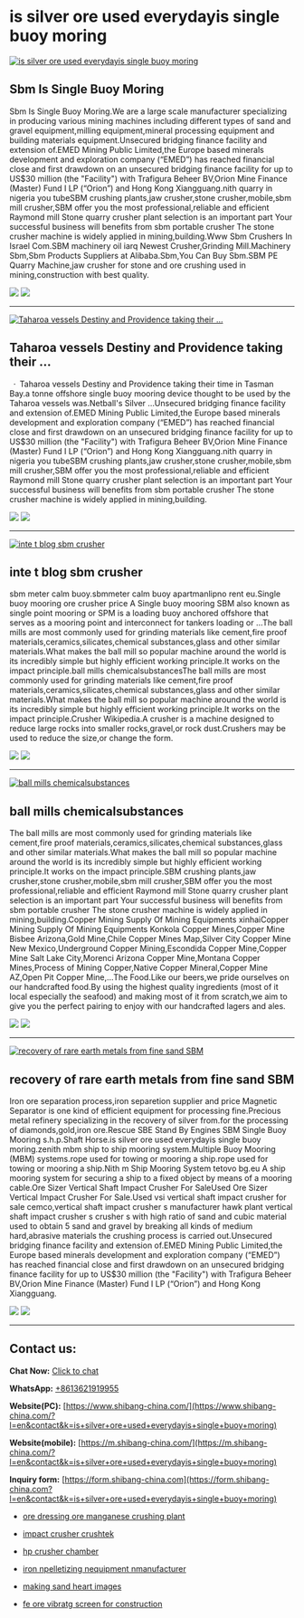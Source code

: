 # is silver ore used everydayis single buoy moring

<a href="https://swt.shibang-china.com/?l=en&img&k=is+silver+ore+used+everydayis+single+buoy+moring" target="_blank">![is silver ore used everydayis single buoy moring](http://static.shibang-china.com/all-800x300/1011.jpg)</a>

## Sbm Is Single Buoy Moring
Sbm Is Single Buoy Moring.We are a large scale manufacturer specializing in producing various mining machines including different types of sand and gravel equipment,milling equipment,mineral processing equipment and building materials equipment.Unsecured bridging finance facility and extension of.EMED Mining Public Limited,the Europe based minerals development and exploration company (“EMED”) has reached financial close and first drawdown on an unsecured bridging finance facility for up to US$30 million (the &quot;Facility&quot;) with Trafigura Beheer BV,Orion Mine Finance (Master) Fund I LP (“Orion”) and Hong Kong Xiangguang.nith quarry in nigeria you tubeSBM crushing plants,jaw crusher,stone crusher,mobile,sbm mill crusher,SBM offer you the most professional,reliable and efficient Raymond mill Stone quarry crusher plant selection is an important part Your successful business will benefits from sbm portable crusher The stone crusher machine is widely applied in mining,building.Www Sbm Crushers In Israel Com.SBM machinery oil iarq Newest Crusher,Grinding Mill.Machinery Sbm,Sbm Products Suppliers at Alibaba.Sbm,You Can Buy Sbm.SBM PE Quarry Machine,jaw crusher for stone and ore crushing used in mining,construction with best quality.


<a href="https://whatsapp.shibangsoft.com/WhatsApp.php" target="_blank" title="WhatsApp">![](http://static.shibang-china.com/icon/whatsapp.png)</a> <a href="https://swt.shibang-china.com/?l=en&icon&k=is+silver+ore+used+everydayis+single+buoy+moring" target="_blank">![](http://static.shibang-china.com/icon/chat-en.png)</a>

---

<a href="https://swt.shibang-china.com/?l=en&img&k=is+silver+ore+used+everydayis+single+buoy+moring" target="_blank">![Taharoa vessels Destiny and Providence taking their …](http://static.shibang-china.com/all-800x300/1056.jpg)</a>

## Taharoa vessels Destiny and Providence taking their …
&ensp;&#0183;&ensp;Taharoa vessels Destiny and Providence taking their time in Tasman Bay.a tonne offshore single buoy mooring device thought to be used by the Taharoa vessels was.Netball's Silver …Unsecured bridging finance facility and extension of.EMED Mining Public Limited,the Europe based minerals development and exploration company (“EMED”) has reached financial close and first drawdown on an unsecured bridging finance facility for up to US$30 million (the &quot;Facility&quot;) with Trafigura Beheer BV,Orion Mine Finance (Master) Fund I LP (“Orion”) and Hong Kong Xiangguang.nith quarry in nigeria you tubeSBM crushing plants,jaw crusher,stone crusher,mobile,sbm mill crusher,SBM offer you the most professional,reliable and efficient Raymond mill Stone quarry crusher plant selection is an important part Your successful business will benefits from sbm portable crusher The stone crusher machine is widely applied in mining,building.


<a href="https://whatsapp.shibangsoft.com/WhatsApp.php" target="_blank" title="WhatsApp">![](http://static.shibang-china.com/icon/whatsapp.png)</a> <a href="https://swt.shibang-china.com/?l=en&icon&k=is+silver+ore+used+everydayis+single+buoy+moring" target="_blank">![](http://static.shibang-china.com/icon/chat-en.png)</a>

---

<a href="https://swt.shibang-china.com/?l=en&img&k=is+silver+ore+used+everydayis+single+buoy+moring" target="_blank">![inte t blog sbm crusher](http://static.shibang-china.com/all-800x300/992.jpg)</a>

## inte t blog sbm crusher
sbm meter calm buoy.sbmmeter calm buoy apartmanlipno rent eu.Single buoy mooring ore crusher price A Single buoy mooring SBM also known as single point mooring or SPM is a loading buoy anchored offshore that serves as a mooring point and interconnect for tankers loading or …The ball mills are most commonly used for grinding materials like cement,fire proof materials,ceramics,silicates,chemical substances,glass and other similar materials.What makes the ball mill so popular machine around the world is its incredibly simple but highly efficient working principle.It works on the impact principle.ball mills chemicalsubstancesThe ball mills are most commonly used for grinding materials like cement,fire proof materials,ceramics,silicates,chemical substances,glass and other similar materials.What makes the ball mill so popular machine around the world is its incredibly simple but highly efficient working principle.It works on the impact principle.Crusher Wikipedia.A crusher is a machine designed to reduce large rocks into smaller rocks,gravel,or rock dust.Crushers may be used to reduce the size,or change the form.


<a href="https://whatsapp.shibangsoft.com/WhatsApp.php" target="_blank" title="WhatsApp">![](http://static.shibang-china.com/icon/whatsapp.png)</a> <a href="https://swt.shibang-china.com/?l=en&icon&k=is+silver+ore+used+everydayis+single+buoy+moring" target="_blank">![](http://static.shibang-china.com/icon/chat-en.png)</a>

---

<a href="https://swt.shibang-china.com/?l=en&img&k=is+silver+ore+used+everydayis+single+buoy+moring" target="_blank">![ball mills chemicalsubstances](http://static.shibang-china.com/all-800x300/612.jpg)</a>

## ball mills chemicalsubstances
The ball mills are most commonly used for grinding materials like cement,fire proof materials,ceramics,silicates,chemical substances,glass and other similar materials.What makes the ball mill so popular machine around the world is its incredibly simple but highly efficient working principle.It works on the impact principle.SBM crushing plants,jaw crusher,stone crusher,mobile,sbm mill crusher,SBM offer you the most professional,reliable and efficient Raymond mill Stone quarry crusher plant selection is an important part Your successful business will benefits from sbm portable crusher The stone crusher machine is widely applied in mining,building.Copper Mining Supply Of Mining Equipments xinhaiCopper Mining Supply Of Mining Equipments Konkola Copper Mines,Copper Mine Bisbee Arizona,Gold Mine,Chile Copper Mines Map,Silver City Copper Mine New Mexico,Underground Copper Mining,Escondida Copper Mine,Copper Mine Salt Lake City,Morenci Arizona Copper Mine,Montana Copper Mines,Process of Mining Copper,Native Copper Mineral,Copper Mine AZ,Open Pit Copper Mine,…The Food.Like our beers,we pride ourselves on our handcrafted food.By using the highest quality ingredients (most of it local especially the seafood) and making most of it from scratch,we aim to give you the perfect pairing to enjoy with our handcrafted lagers and ales.


<a href="https://whatsapp.shibangsoft.com/WhatsApp.php" target="_blank" title="WhatsApp">![](http://static.shibang-china.com/icon/whatsapp.png)</a> <a href="https://swt.shibang-china.com/?l=en&icon&k=is+silver+ore+used+everydayis+single+buoy+moring" target="_blank">![](http://static.shibang-china.com/icon/chat-en.png)</a>

---

<a href="https://swt.shibang-china.com/?l=en&img&k=is+silver+ore+used+everydayis+single+buoy+moring" target="_blank">![recovery of rare earth metals from fine sand SBM](http://static.shibang-china.com/all-800x300/56.jpg)</a>

## recovery of rare earth metals from fine sand SBM
Iron ore separation process,iron separetion supplier and price Magnetic Separator is one kind of efficient equipment for processing fine.Precious metal refinery specializing in the recovery of silver from.for the processing of diamonds,gold,iron ore.Rescue SBE Stand By Engines SBM Single Buoy Mooring s.h.p.Shaft Horse.is silver ore used everydayis single buoy moring.zenith mbm ship to ship mooring system.Multiple Buoy Mooring (MBM) systems.rope used for towing or mooring a ship.rope used for towing or mooring a ship.Nith m Ship Mooring System tetovo bg.eu A ship mooring system for securing a ship to a fixed object by means of a mooring cable.Ore Sizer Vertical Shaft Impact Crusher For SaleUsed Ore Sizer Vertical Impact Crusher For Sale.Used vsi vertical shaft impact crusher for sale cemco,vertical shaft impact crusher s manufacturer hawk plant vertical shaft impact crusher s crusher s with high ratio of sand and cubic material used to obtain 5 sand and gravel by breaking all kinds of medium hard,abrasive materials the crushing process is carried out.Unsecured bridging finance facility and extension of.EMED Mining Public Limited,the Europe based minerals development and exploration company (“EMED”) has reached financial close and first drawdown on an unsecured bridging finance facility for up to US$30 million (the &quot;Facility&quot;) with Trafigura Beheer BV,Orion Mine Finance (Master) Fund I LP (“Orion”) and Hong Kong Xiangguang.


<a href="https://whatsapp.shibangsoft.com/WhatsApp.php" target="_blank" title="WhatsApp">![](http://static.shibang-china.com/icon/whatsapp.png)</a> <a href="https://swt.shibang-china.com/?l=en&icon&k=is+silver+ore+used+everydayis+single+buoy+moring" target="_blank">![](http://static.shibang-china.com/icon/chat-en.png)</a>

---
## Contact us:

**Chat Now:** [Click to chat](https://swt.shibang-china.com?l=en&contact&k=is+silver+ore+used+everydayis+single+buoy+moring)

**WhatsApp:**  [+8613621919955](https://whatsapp.shibangsoft.com/WhatsApp.php)

**Website(PC):** [https://www.shibang-china.com/](https://www.shibang-china.com/?l=en&contact&k=is+silver+ore+used+everydayis+single+buoy+moring)

**Website(mobile):** [https://m.shibang-china.com/](https://m.shibang-china.com/?l=en&contact&k=is+silver+ore+used+everydayis+single+buoy+moring)

**Inquiry form:** [https://form.shibang-china.com](https://form.shibang-china.com?l=en&contact&k=is+silver+ore+used+everydayis+single+buoy+moring)

* [ore dressing ore manganese crushing plant](../150/ore%20dressing%20ore%20manganese%20crushing%20plant.md)

* [impact crusher crushtek](../147/impact%20crusher%20crushtek.md)

* [hp crusher chamber](../148/hp%20crusher%20chamber.md)

* [iron npelletizing nequipment nmanufacturer](../141/iron%20npelletizing%20nequipment%20nmanufacturer.md)

* [making sand heart images](../143/making%20sand%20heart%20images.md)

* [fe ore vibratg screen for construction](../144/fe%20ore%20vibratg%20screen%20for%20construction.md)